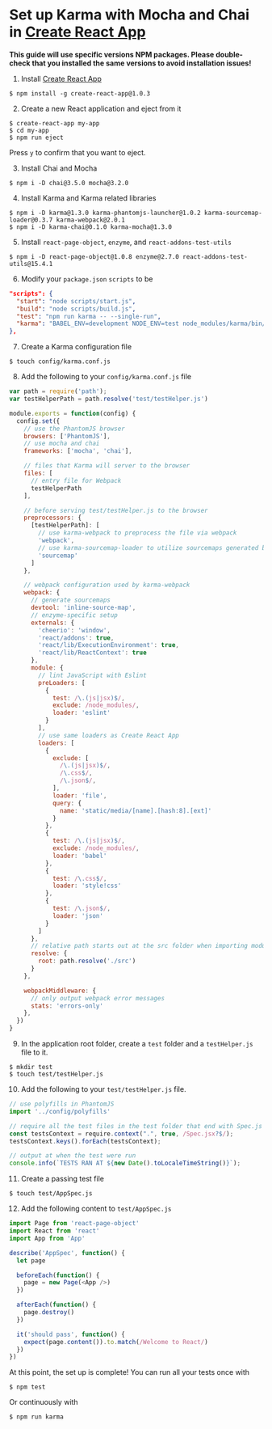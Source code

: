 # Set up Karma with Mocha and Chai in [Create React App](https://github.com/facebookincubator/create-react-app)

**This guide will use specific versions NPM packages. Please double-check that you installed the same versions to avoid installation issues!**

1. Install [Create React App](https://github.com/facebookincubator/create-react-app)

  ```
  $ npm install -g create-react-app@1.0.3
  ```

2. Create a new React application and eject from it

  ```
  $ create-react-app my-app
  $ cd my-app
  $ npm run eject
  ```

  Press `y` to confirm that you want to eject.

3. Install Chai and Mocha

  ```
  $ npm i -D chai@3.5.0 mocha@3.2.0
  ```

4. Install Karma and Karma related libraries

  ```
  $ npm i -D karma@1.3.0 karma-phantomjs-launcher@1.0.2 karma-sourcemap-loader@0.3.7 karma-webpack@2.0.1
  $ npm i -D karma-chai@0.1.0 karma-mocha@1.3.0
  ```

5. Install `react-page-object`, `enzyme`, and `react-addons-test-utils`

  ```
  $ npm i -D react-page-object@1.0.8 enzyme@2.7.0 react-addons-test-utils@15.4.1
  ```

6. Modify your `package.json` `scripts` to be

  ```json
  "scripts": {
    "start": "node scripts/start.js",
    "build": "node scripts/build.js",
    "test": "npm run karma -- --single-run",
    "karma": "BABEL_ENV=development NODE_ENV=test node_modules/karma/bin/karma start config/karma.conf.js"
  },
  ```

7. Create a Karma configuration file

  ```
  $ touch config/karma.conf.js
  ```

8. Add the following to your `config/karma.conf.js` file

  ```js
  var path = require('path');
  var testHelperPath = path.resolve('test/testHelper.js')

  module.exports = function(config) {
    config.set({
      // use the PhantomJS browser
      browsers: ['PhantomJS'],
      // use mocha and chai
      frameworks: ['mocha', 'chai'],

      // files that Karma will server to the browser
      files: [
        // entry file for Webpack
        testHelperPath
      ],

      // before serving test/testHelper.js to the browser
      preprocessors: {
        [testHelperPath]: [
          // use karma-webpack to preprocess the file via webpack
          'webpack',
          // use karma-sourcemap-loader to utilize sourcemaps generated by webpack
          'sourcemap'
        ]
      },

      // webpack configuration used by karma-webpack
      webpack: {
        // generate sourcemaps
        devtool: 'inline-source-map',
        // enzyme-specific setup
        externals: {
          'cheerio': 'window',
          'react/addons': true,
          'react/lib/ExecutionEnvironment': true,
          'react/lib/ReactContext': true
        },
        module: {
          // lint JavaScript with Eslint
          preLoaders: [
            {
              test: /\.(js|jsx)$/,
              exclude: /node_modules/,
              loader: 'eslint'
            }
          ],
          // use same loaders as Create React App
          loaders: [
            {
              exclude: [
                /\.(js|jsx)$/,
                /\.css$/,
                /\.json$/,
              ],
              loader: 'file',
              query: {
                name: 'static/media/[name].[hash:8].[ext]'
              }
            },
            {
              test: /\.(js|jsx)$/,
              exclude: /node_modules/,
              loader: 'babel'
            },
            {
              test: /\.css$/,
              loader: 'style!css'
            },
            {
              test: /\.json$/,
              loader: 'json'
            }
          ]
        },
        // relative path starts out at the src folder when importing modules
        resolve: {
          root: path.resolve('./src')
        }
      },

      webpackMiddleware: {
        // only output webpack error messages
        stats: 'errors-only'
      },
    })
  }
  ```

9. In the application root folder, create a `test` folder and a `testHelper.js` file to it.

  ```
  $ mkdir test
  $ touch test/testHelper.js
  ```

10. Add the following to your `test/testHelper.js` file.

  ```js
  // use polyfills in PhantomJS
  import '../config/polyfills'

  // require all the test files in the test folder that end with Spec.js or Spec.jsx
  const testsContext = require.context(".", true, /Spec.jsx?$/);
  testsContext.keys().forEach(testsContext);

  // output at when the test were run
  console.info(`TESTS RAN AT ${new Date().toLocaleTimeString()}`);
  ```

11. Create a passing test file

  ```
  $ touch test/AppSpec.js
  ```

12. Add the following content to `test/AppSpec.js`

  ```js
  import Page from 'react-page-object'
  import React from 'react'
  import App from 'App'

  describe('AppSpec', function() {
    let page

    beforeEach(function() {
      page = new Page(<App />)
    })

    afterEach(function() {
      page.destroy()
    })

    it('should pass', function() {
      expect(page.content()).to.match(/Welcome to React/)
    })
  })
  ```

At this point, the set up is complete! You can run all your tests once with

```
$ npm test
```

Or continuously with

```
$ npm run karma
```
